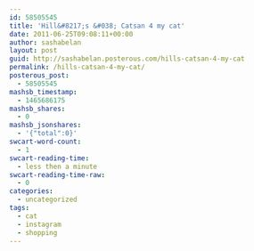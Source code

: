 ```yaml
---
id: 58505545
title: 'Hill&#8217;s &#038; Catsan 4 my cat'
date: 2011-06-25T09:08:11+00:00
author: sashabelan
layout: post
guid: http://sashabelan.posterous.com/hills-catsan-4-my-cat
permalink: /hills-catsan-4-my-cat/
posterous_post:
  - 58505545
mashsb_timestamp:
  - 1465686175
mashsb_shares:
  - 0
mashsb_jsonshares:
  - '{"total":0}'
swcart-word-count:
  - 1
swcart-reading-time:
  - less then a minute
swcart-reading-time-raw:
  - 0
categories:
  - uncategorized
tags:
  - cat
  - instagram
  - shopping
---
```

[](http://instagr.am/p/GWDtS/)